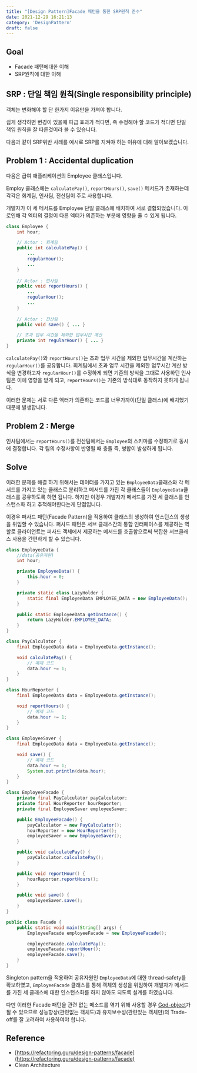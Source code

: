 ```yaml
---
title: "[Design Pattern]Facade 패턴을 통한 SRP원칙 준수"
date: 2021-12-29 16:21:13
category: 'DesignPattern'
draft: false
---
```



## Goal

- Facade 패턴에대한 이해
- SRP원칙에 대한 이해

## SRP : 단일 책임 원칙(Single responsibility principle)

객체는 변화해야 할 단 한가지 이유만을 가져야 합니다.

쉽게 생각하면 변경이 있을때 파급 효과가 적다면, 즉 수정해야 할 코드가 적다면 단일 책임 원칙을 잘 따른것이라 볼 수 있습니다.

다음과 같이 SRP위반 사례를 예시로 SRP를 지켜야 하는 이유에 대해 알아보겠습니다.

## Problem 1 : Accidental duplication

다음은 급여 애플리케이션의 Employee 클래스입니다.

Employ 클래스에는 `calculatePay()`, `reportHours()`, `save()` 메서드가 존재하는데 각각은 회계팀, 인사팀, 전산팀이 주로 사용합니다.

개발자가 이 세 메서드를 Employee 단일 클래스에 배치하여 서로 결합되었습니다. 이로인해 각 엑터의 결정이 다른 엑터가 의존하는 부분에 영향을 줄 수 있게 됩니다.

```java
class Employee {
    int hour;

    // Actor : 회계팀
    public int calculatePay() { 
        ...
        regularHour();
        ... 
    }
    
    // Actor : 인사팀
    public void reportHours() { 
        ...
        regularHour();
        ... 
    }
    
    // Actor : 전산팀
    public void save() { ... }

    // 초과 업무 시간을 제외한 업무시간 계산
    private int regularHour() { ... }
}
```

`calculatePay()`와 `reportHours()`는 초과 업무 시간을 제외한 업무시간을 계산하는 `regularHour()`를 공유합니다. 회계팀에서 초과 업무 시간을 제외한 업무시간 계산 방식을 변경하고자 `regularHour()`를 수정하게 되면 기존의 방식을 그대로 사용하던 인사팀은 이에 영향을 받게 되고, `reportHours()`는 기존의 방식대로 동작하지 못하게 됩니다.

이러한 문제는 서로 다른 액터가 의존하는 코드를 너무가까이(단일 클래스)에 배치했기 때문에 발생합니다.

## Problem 2 : Merge

인사팀에서는 `reportHours()`를 전산팀에서는 `Employee`의 스키마를 수정하기로 동시에 결정합니다. 각 팀의 수정사항이 반영될 때 충돌 즉, 병합이 발생하게 됩니다.

## Solve

이러한 문제를 해결 하기 위해서는 데이터를 가지고 있는 `EmployeeData`클래스와 각 메서드를 가지고 있는 클래스로 분리하고 메서드를 가진 각 클래스들이 `EmployeeData`클래스를 공유하도록 하면 됩니다. 하지만 이경우 개발자가 메서드를 가진 세 클래스를 인스턴스화 하고 추적해야한다는게 단점입니다.

이경우 퍼사드 패턴(Facade Pattern)을 적용하여 클래스의 생성하여 인스턴스의 생성을 위임할 수 있습니다. 퍼사드 패턴은 서브 클래스간의 통합 인터페이스를 제공하는 역할로 클라이언트는 퍼사드 객체에서 제공하는 메서드를 호출함으로써 복잡한 서브클래스 사용을 간편하게 할 수 있습니다.

```java
class EmployeeData {
    //data(공유자원)
    int hour;

    private EmployeeData() {
        this.hour = 0;
    }

    private static class LazyHolder {
        static final EmployeeData EMPLOYEE_DATA = new EmployeeData();
    }

    public static EmployeeData getInstance() {
        return LazyHolder.EMPLOYEE_DATA;
    }
}

class PayCalculator {
    final EmployeeData data = EmployeeData.getInstance();

    void calculatePay() {
        // 예제 코드
        data.hour += 1;
    }
}

class HourReporter {
    final EmployeeData data = EmployeeData.getInstance();

    void reportHours() {
        // 예제 코드
        data.hour += 1;
    }
}

class EmployeeSaver {
    final EmployeeData data = EmployeeData.getInstance();

    void save() {
        // 예제 코드
        data.hour += 1;
        System.out.println(data.hour);
    }
}

class EmployeeFacade {
    private final PayCalculator payCalculator;
    private final HourReporter hourReporter;
    private final EmployeeSaver employeeSaver;

    public EmployeeFacade() {
        payCalculator = new PayCalculator();
        hourReporter = new HourReporter();
        employeeSaver = new EmployeeSaver();
    }

    public void calculatePay() {
        payCalculator.calculatePay();
    }

    public void reportHour() {
        hourReporter.reportHours();
    }

    public void save() {
        employeeSaver.save();
    }
}

public class Facade {
    public static void main(String[] args) {
        EmployeeFacade employeeFacade = new EmployeeFacade();

        employeeFacade.calculatePay();
        employeeFacade.reportHour();
        employeeFacade.save();
    }
}
```

Singleton pattern을 적용하여 공유자원인 `EmployeeData`에 대한 thread-safety를 확보하였고, `EmployeeFacade` 클래스를 통해 객체의 생성을 위임하여 개발자가 메서드를 가진 세 클래스에 대한 인스턴스화를 하지 않아도 되도록 설계를 하였습니다.

다만 이러한 Facade 패턴을 관련 없는 메소드를 엮기 위해 사용할 경우 [God-object](https://en.wikipedia.org/wiki/God_object)가 될 수 있으므로 성능향상(관련없는 객체도)과 유지보수성(관련있는 객체만)의 Trade-off를 잘 고려하여 사용하여야 합니다.

## Reference

- [https://refactoring.guru/design-patterns/facade](https://refactoring.guru/design-patterns/facade)
- Clean Architecture
